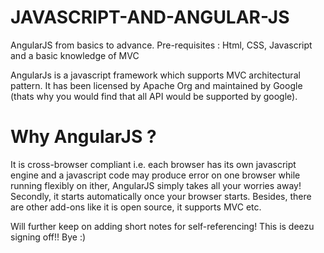 # JAVASCRIPT-AND-ANGULAR-JS
AngularJS from basics to advance.
Pre-requisites : Html, CSS, Javascript and a basic knowledge of MVC

AngularJs is a javascript framework which supports MVC architectural pattern.
It has been licensed by Apache Org and maintained by Google (thats why you would find that all API would be supported by google).

# Why AngularJS ? 

It is cross-browser compliant i.e. each browser has its own javascript engine and a javascript code may produce error on one browser while running flexibly on ither, AngularJS simply takes all your worries away!
Secondly, it starts automatically once your browser starts.
Besides, there are other add-ons like it is open source, it supports MVC etc.

Will further keep on adding short notes for self-referencing! 
This is deezu signing off!!
Bye :)

